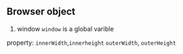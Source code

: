 ## Browser object

1. window
```window``` is a global varible

property: ```innerWidth```,```innerheight```
```outerWidth```, ```outerHeight```
